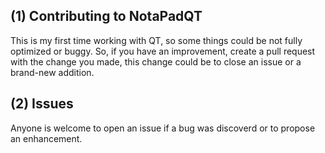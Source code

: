 ## (1) Contributing to NotaPadQT
This is my first time working with QT, so some things could be not fully optimized or buggy. So, if you have an improvement, create a pull request with the change you made, this change could be to close an issue or a brand-new addition.

## (2) Issues
Anyone is welcome to open an issue if a bug was discoverd or to propose an enhancement. 
